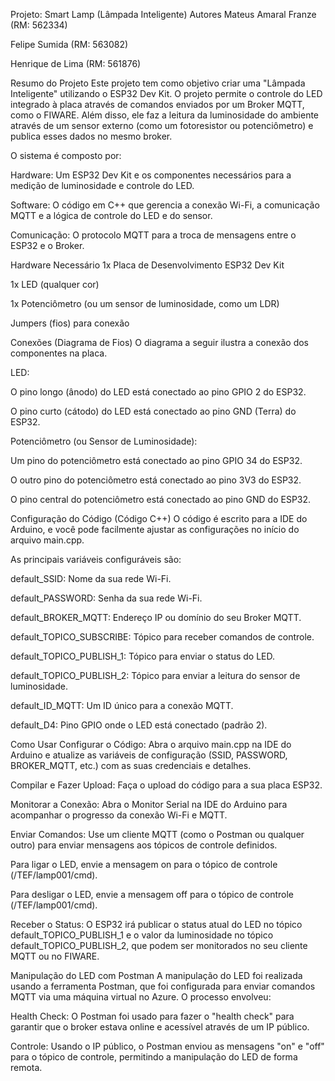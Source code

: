 Projeto: Smart Lamp (Lâmpada Inteligente)
Autores
Mateus Amaral Franze (RM: 562334)

Felipe Sumida (RM: 563082)

Henrique de Lima (RM: 561876)

Resumo do Projeto
Este projeto tem como objetivo criar uma "Lâmpada Inteligente" utilizando o ESP32 Dev Kit. O projeto permite o controle do LED integrado à placa através de comandos enviados por um Broker MQTT, como o FIWARE. Além disso, ele faz a leitura da luminosidade do ambiente através de um sensor externo (como um fotoresistor ou potenciômetro) e publica esses dados no mesmo broker.

O sistema é composto por:

Hardware: Um ESP32 Dev Kit e os componentes necessários para a medição de luminosidade e controle do LED.

Software: O código em C++ que gerencia a conexão Wi-Fi, a comunicação MQTT e a lógica de controle do LED e do sensor.

Comunicação: O protocolo MQTT para a troca de mensagens entre o ESP32 e o Broker.

Hardware Necessário
1x Placa de Desenvolvimento ESP32 Dev Kit

1x LED (qualquer cor)

1x Potenciômetro (ou um sensor de luminosidade, como um LDR)

Jumpers (fios) para conexão

Conexões (Diagrama de Fios)
O diagrama a seguir ilustra a conexão dos componentes na placa.

LED:

O pino longo (ânodo) do LED está conectado ao pino GPIO 2 do ESP32.

O pino curto (cátodo) do LED está conectado ao pino GND (Terra) do ESP32.

Potenciômetro (ou Sensor de Luminosidade):

Um pino do potenciômetro está conectado ao pino GPIO 34 do ESP32.

O outro pino do potenciômetro está conectado ao pino 3V3 do ESP32.

O pino central do potenciômetro está conectado ao pino GND do ESP32.

Configuração do Código (Código C++)
O código é escrito para a IDE do Arduino, e você pode facilmente ajustar as configurações no início do arquivo main.cpp.

As principais variáveis configuráveis são:

default_SSID: Nome da sua rede Wi-Fi.

default_PASSWORD: Senha da sua rede Wi-Fi.

default_BROKER_MQTT: Endereço IP ou domínio do seu Broker MQTT.

default_TOPICO_SUBSCRIBE: Tópico para receber comandos de controle.

default_TOPICO_PUBLISH_1: Tópico para enviar o status do LED.

default_TOPICO_PUBLISH_2: Tópico para enviar a leitura do sensor de luminosidade.

default_ID_MQTT: Um ID único para a conexão MQTT.

default_D4: Pino GPIO onde o LED está conectado (padrão 2).

Como Usar
Configurar o Código: Abra o arquivo main.cpp na IDE do Arduino e atualize as variáveis de configuração (SSID, PASSWORD, BROKER_MQTT, etc.) com as suas credenciais e detalhes.

Compilar e Fazer Upload: Faça o upload do código para a sua placa ESP32.

Monitorar a Conexão: Abra o Monitor Serial na IDE do Arduino para acompanhar o progresso da conexão Wi-Fi e MQTT.

Enviar Comandos: Use um cliente MQTT (como o Postman ou qualquer outro) para enviar mensagens aos tópicos de controle definidos.

Para ligar o LED, envie a mensagem on para o tópico de controle (/TEF/lamp001/cmd).

Para desligar o LED, envie a mensagem off para o tópico de controle (/TEF/lamp001/cmd).

Receber o Status: O ESP32 irá publicar o status atual do LED no tópico default_TOPICO_PUBLISH_1 e o valor da luminosidade no tópico default_TOPICO_PUBLISH_2, que podem ser monitorados no seu cliente MQTT ou no FIWARE.

Manipulação do LED com Postman
A manipulação do LED foi realizada usando a ferramenta Postman, que foi configurada para enviar comandos MQTT via uma máquina virtual no Azure. O processo envolveu:

Health Check: O Postman foi usado para fazer o "health check" para garantir que o broker estava online e acessível através de um IP público.

Controle: Usando o IP público, o Postman enviou as mensagens "on" e "off" para o tópico de controle, permitindo a manipulação do LED de forma remota.



